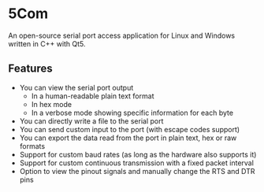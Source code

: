# 5Com

An open-source serial port access application for Linux and Windows written in C++ with Qt5.

## Features
- You can view the serial port output
	- In a human-readable plain text format
	- In hex mode
	- In a verbose mode showing specific information for each byte
- You can directly write a file to the serial port
- You can send custom input to the port (with escape codes support)
- You can export the data read from the port in plain text, hex or raw formats
- Support for custom baud rates (as long as the hardware also supports it)
- Support for custom continuous transmission with a fixed packet interval
- Option to view the pinout signals and manually change the RTS and DTR pins
